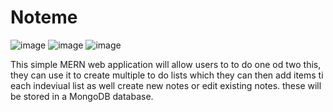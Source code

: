 # Noteme
![image](https://user-images.githubusercontent.com/56362836/129461766-1084e6cb-03f6-4bbf-97d0-b7696e0e1b57.png)
![image](https://user-images.githubusercontent.com/56362836/129461832-e623d516-e6f7-4ce6-8cad-470f070f9861.png)
![image](https://user-images.githubusercontent.com/56362836/129461908-cb56666b-cf29-4b1a-bb08-4b1919774c69.png)

This simple MERN web application will allow users to to do one od two this, they can use it to create multiple to do lists which they can then add items ti each indeviual list as well create new notes or edit existing notes. these will be stored in a MongoDB database.


